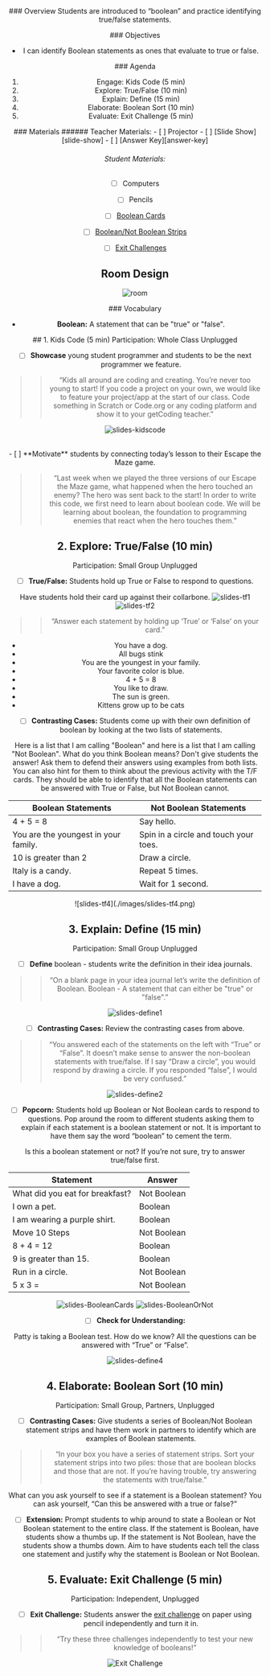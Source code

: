 <header class='header' title='Boolean' subtitle='Lesson 11'/>

<notable>
<iconp src='/icons/activity.png'>### Overview</iconp>
Students are introduced to “boolean” and practice identifying true/false statements.

<iconp src='/icons/objectives.png'>### Objectives</iconp>
- I can identify Boolean statements as ones that evaluate to true or false.

<iconp src='/icons/agenda.png'>### Agenda</iconp>
1. Engage: Kids Code (5 min)
1. Explore: True/False (10 min)
1. Explain: Define (15 min)
1. Elaborate: Boolean Sort (10 min)
1. Evaluate: Exit Challenge (5 min)


<note>
<iconp src='/icons/materials.png'>### Materials</iconp>
###### Teacher Materials:
- [ ] Projector
- [ ] [Slide Show][slide-show]
- [ ] [Answer Key][answer-key]

###### Student Materials:
- [ ] Computers
- [ ] Pencils
- [ ] [Boolean Cards][boolean-cards]
- [ ] [Boolean/Not Boolean Strips][strips]
- [ ] [Exit Challenges][exit-challenge]


</note>

## Room Design
![room](/images/layout-online.png)

<note>

<iconp src='/icons/vocab.png'>### Vocabulary</iconp>

- **Boolean:** A statement that can be "true" or "false".

</note>



<pagebreak/>
## 1. Kids Code (5 min)
Participation: Whole Class Unplugged

- [ ] **Showcase** young student programmer and students to be the next programmer we feature.

> > “Kids all around are coding and creating. You’re never too young to start! If you code a project on your own, we would like to feature your project/app at the start of our class. Code something in Scratch or Code.org or any coding platform and show it to your getCoding teacher.”

<note>![slides-kidscode](./images/slides-kidscode.png)
</note>

<br/>
- [ ] **Motivate** students by connecting today’s lesson to their Escape the Maze game.

> > “Last week when we played the three versions of our Escape the Maze game, what happened when the hero touched an enemy? The hero was sent back to the start! In order to write this code, we first need to learn about boolean code. We will be learning about boolean, the foundation to programming enemies that react when the hero touches them.”

## 2. Explore: True/False (10 min)
Participation: Small Group Unplugged

- [ ] **True/False:** Students hold up True or False to respond to questions.

<note type="tip">Have students hold their card up against their collarbone.
![slides-tf1](./images/slides-tf1.png)
![slides-tf2](./images/slides-tf2.png)
</note>

> > “Answer each statement by holding up ‘True’ or ‘False’ on your card.”

- You have a dog.
- All bugs stink
- You are the youngest in your family.
- Your favorite color is blue.
- 4 + 5 = 8
- You like to draw.
- The sun is green.
- Kittens grow up to be cats

- [ ] **Contrasting Cases:** Students come up with their own definition of boolean by looking at the two lists of statements.

<iconp type="question">Here is a list that I am calling "Boolean" and here is a list that I am calling "Not Boolean". What do you think Boolean means?</iconp>
<iconp type="answer">Don't give students the answer! Ask them to defend their answers using examples from both lists. You can also hint for them to think about the previous activity with the T/F cards. They should be able to identify that all the Boolean statements can be answered with True or False, but Not Boolean cannot.</iconp>

|Boolean Statements|Not Boolean Statements|
|----------------------|------------------------|
| 4 + 5 = 8         | Say hello.             |
| You are the youngest in your family.| Spin in a circle and touch your toes. |
| 10 is greater than 2 | Draw a circle.         |
| Italy is a candy.    | Repeat 5 times.        |
| I have a dog.        | Wait for 1 second.     |

<note>
![slides-tf4](./images/slides-tf4.png) </note>

<pagebreak/>

## 3. Explain: Define (15 min)
Participation: Small Group Unplugged

- [ ] **Define** boolean - students write the definition in their idea journals.

> > “On a blank page in your idea journal let’s write the definition of Boolean. Boolean - A statement that can either be "true" or "false".”

<note>![slides-define1](./images/slides-define1.png)</note>

- [ ] **Contrasting Cases:** Review the contrasting cases from above.

> > “You answered each of the statements on the left with “True” or “False”. It doesn’t make sense to answer the non-boolean statements with true/false. If I say “Draw a circle”, you would respond by drawing a circle. If you responded “false”, I would be very confused.”

<note>![slides-define2](./images/slides-define2.png)</note>
<br/>
- [ ] **Popcorn:** Students hold up Boolean or Not Boolean cards to respond to questions. Pop around the room to different students asking them to explain if each statement is a boolean statement or not. It is important to have them say the word “boolean” to cement the term.

<iconp type="question"> Is this a boolean statement or not? If you’re not sure, try to answer true/false first.</iconp>

| Statement | Answer |
|------------------------------|----------|
| What did you eat for breakfast? |	Not Boolean |
| I own a pet.| Boolean |
| I am wearing a purple shirt. |	Boolean |
| Move 10 Steps |	Not Boolean |
| 8 + 4 = 12	|	 	Boolean |
| 9 is greater than 15. 	|	Boolean |
| Run in a circle. 	|		Not Boolean |
| 5 x 3 = 		|		Not Boolean |

<note>![slides-BooleanCards](./images/slides-boolean.png)
![slides-BooleanOrNot](./images/slides-ornot.png)</note>

- [ ] **Check for Understanding:**

<iconp type="question">Patty is taking a Boolean test. How do we know? </iconp>
<iconp type="answer">All the questions can be answered with “True” or “False”. </iconp>

<note>![slides-define4](./images/slides-define5.png)</note>

<pagebreak/>

## 4. Elaborate: Boolean Sort (10 min)    
Participation: Small Group, Partners, Unplugged

- [ ] **Contrasting Cases:** Give students a series of Boolean/Not Boolean statement strips and have them work in partners to identify which are examples of Boolean statements.
>>“In your box you have a series of statement strips. Sort your statement strips into two piles: those that are boolean blocks and those that are not. If you’re having trouble, try answering the statements with true/false.”

<iconp type='question'>What can you ask yourself to see if a statement is a Boolean statement?</iconp>
<iconp type='answer'>You can ask yourself, “Can this be answered with a true or false?”</iconp>

- [ ] **Extension:** Prompt students to whip around to state a Boolean or Not Boolean statement to the entire class. If the statement is Boolean, have students show a thumbs up. If the statement is Not Boolean, have the students show a thumbs down. Aim to have students each tell the class one statement and justify why the statement is Boolean or Not Boolean.

## 5. Evaluate: Exit Challenge (5 min)
Participation: Independent, Unplugged

- [ ] **Exit Challenge:** Students answer the [exit challenge][exit-challenge] on paper using pencil independently and turn it in.

> > “Try these three challenges independently to test your new knowledge of booleans!”

<note>![Exit Challenge](./images/slides-exit.png)</note>


</notable>

[slide-show]: https://docs.google.com/presentation/d/1akpYkWZAeBG7ST5nwDbH_Zkdtlbtg7hloeHyeZeLkCo/edit?usp=sharing
[answer-key]: https://docs.google.com/document/d/1VCO5Z0fPzbgoiQgkzvngx9JP_BMw0xfmHmjADoLOyaY/edit?usp=sharing
[exit-challenge]: https://docs.google.com/document/d/1Ep32lyMTvf5f5oCggVSgyIqNUWsAeefzj6zFtGm04J4/edit
[boolean-cards]: https://docs.google.com/document/d/1ENgpq-WdFCHz869IwJ9gVTF9bnf_TYze7dyVgDiy6uE/edit
[strips]: https://drive.google.com/open?id=0B48_2vIyABioLU9Vcm5YSlE0SWM
